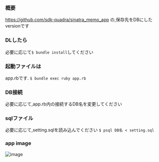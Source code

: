 ### 概要
https://github.com/sdk-quadra/sinatra_memo_app の,保存先をDBにしたversionです

### DLしたら
必要に応じて`$ bundle install`してください

### 起動ファイルは
app.rbです. `$ bundle exec ruby app.rb`

### DB接続
必要に応じて,app.rb内の接続するDB名を変更してください

### sqlファイル
必要に応じて,setting.sqlを読み込んでください `$ psql DB名 < setting.sql`

### app image
![image](https://user-images.githubusercontent.com/39234092/72995700-b1ca3380-3e3c-11ea-950c-43d5432e081f.png)
